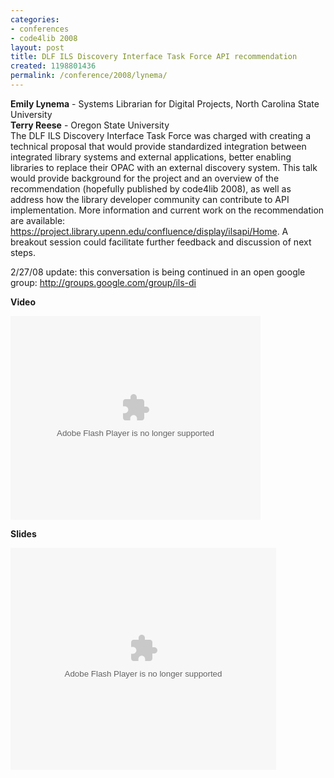 ```yaml
---
categories:
- conferences
- code4lib 2008
layout: post
title: DLF ILS Discovery Interface Task Force API recommendation
created: 1198801436
permalink: /conference/2008/lynema/
---
```

<b>Emily Lynema</b> - Systems Librarian for Digital Projects, North Carolina State University<br /><b>Terry Reese</b> - Oregon State University
<br />
The DLF ILS Discovery Interface Task Force was charged with creating a technical proposal that would provide standardized integration between integrated library systems and external applications, better enabling libraries to replace their OPAC with an external discovery system. This talk would provide background for the project and an overview of the recommendation (hopefully published by code4lib 2008), as well as address how the library developer community can contribute to API implementation. More information and current work on the recommendation are available: https://project.library.upenn.edu/confluence/display/ilsapi/Home. A breakout session could facilitate further feedback and discussion of next steps.

2/27/08 update: this conversation is being continued in an open google group: <a href="http://groups.google.com/group/ils-di">http://groups.google.com/group/ils-di</a>

<b>Video</b>

<embed id="VideoPlayback" style="width:400px;height:326px" flashvars="" src="http://video.google.com/googleplayer.swf?docid=-123668668194232916&hl=en" type="application/x-shockwave-flash"> </embed>

<b>Slides</b>

<div style="width:425px;text-align:left" id="__ss_295549"><object style="margin:0px" width="425" height="355"><param name="movie" value="http://static.slideshare.net/swf/ssplayer2.swf?doc=dlf-ils-discovery-interface-task-force-api-recommendation-1204829854257810-4"/><param name="allowFullScreen" value="true"/><param name="allowScriptAccess" value="always"/><embed src="http://static.slideshare.net/swf/ssplayer2.swf?doc=dlf-ils-discovery-interface-task-force-api-recommendation-1204829854257810-4" type="application/x-shockwave-flash" allowscriptaccess="always" allowfullscreen="true" width="425" height="355"></embed></object></div>
